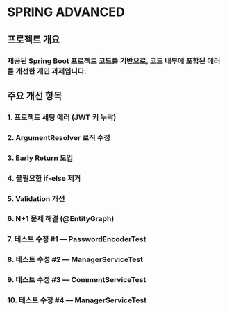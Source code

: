 # SPRING ADVANCED

##

## 프로젝트 개요
### 제공된 Spring Boot 프로젝트 코드를 기반으로, 코드 내부에 포함된 에러를 개선한 개인 과제입니다.  

##

## 주요 개선 항목
### 1. 프로젝트 세팅 에러 (JWT 키 누락)
### 2. ArgumentResolver 로직 수정
### 3. Early Return 도입
### 4. 불필요한 if-else 제거
### 5. Validation 개선
### 6. N+1 문제 해결 (@EntityGraph)
### 7. 테스트 수정 #1 — PasswordEncoderTest
### 8. 테스트 수정 #2 — ManagerServiceTest
### 9. 테스트 수정 #3 — CommentServiceTest
### 10. 테스트 수정 #4 — ManagerServiceTest